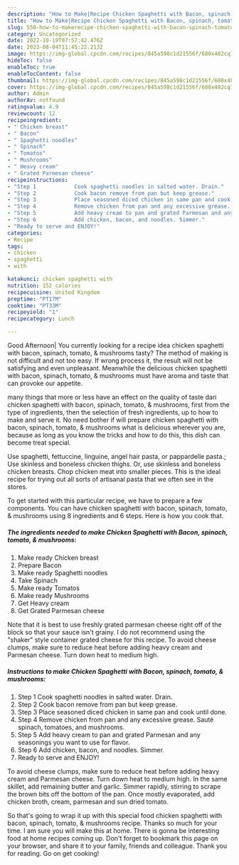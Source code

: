 ```yaml
---
description: "How to Make|Recipe Chicken Spaghetti with Bacon, spinach, tomato, &amp;amp; mushrooms {That is Delicious"
title: "How to Make|Recipe Chicken Spaghetti with Bacon, spinach, tomato, &amp;amp; mushrooms {That is Delicious"
slug: 550-how-to-makerecipe-chicken-spaghetti-with-bacon-spinach-tomato-and-amp-mushrooms-that-is-delicious
category: Uncategorized
date: 2022-10-19T07:57:42.476Z
date: 2023-08-04T11:45:22.213Z
image: https://img-global.cpcdn.com/recipes/845a598c1d21556f/680x482cq70/chicken-spaghetti-with-bacon-spinach-tomato-mushrooms-recipe-main-photo.jpg
hideToc: false
enableToc: true
enableTocContent: false
thumbnail: https://img-global.cpcdn.com/recipes/845a598c1d21556f/680x482cq70/chicken-spaghetti-with-bacon-spinach-tomato-mushrooms-recipe-main-photo.jpg
cover: https://img-global.cpcdn.com/recipes/845a598c1d21556f/680x482cq70/chicken-spaghetti-with-bacon-spinach-tomato-mushrooms-recipe-main-photo.jpg
author: Admin
authorAv: notfound
ratingvalue: 4.9
reviewcount: 12
recipeingredient:
- " Chicken breast"
- " Bacon"
- " Spaghetti noodles"
- " Spinach"
- " Tomatos"
- " Mushrooms"
- " Heavy cream"
- " Grated Parmesan cheese"
recipeinstructions:
- "Step 1            Cook spaghetti noodles in salted water. Drain."
- "Step 2            Cook bacon remove from pan but keep grease."
- "Step 3            Place seasoned diced chicken in same pan and cook until done."
- "Step 4            Remove chicken from pan and any excessive grease. Sauté spinach, tomatoes, and mushrooms."
- "Step 5            Add heavy cream to pan and grated Parmesan and any seasonings you want to use for flavor."
- "Step 6            Add chicken, bacon, and noodles. Simmer."
- "Ready to serve and ENJOY!"
categories:
- Recipe
tags:
- chicken
- spaghetti
- with

katakunci: chicken spaghetti with 
nutrition: 152 calories
recipecuisine: United Kingdom
preptime: "PT17M"
cooktime: "PT33M"
recipeyield: "1"
recipecategory: Lunch

---
```



Good Afternoon| You currently looking for a recipe idea chicken spaghetti with bacon, spinach, tomato, &amp; mushrooms tasty? The method of making is not difficult and not too easy. If wrong process it, the result will not be satisfying and even unpleasant. Meanwhile the delicious chicken spaghetti with bacon, spinach, tomato, &amp; mushrooms must have aroma and taste that can provoke our appetite.






many things that more or less have an effect on the quality of taste dari chicken spaghetti with bacon, spinach, tomato, &amp; mushrooms, first from the type of ingredients, then the selection of fresh ingredients, up to how to make and serve it. No need bother if will prepare chicken spaghetti with bacon, spinach, tomato, &amp; mushrooms what is delicious wherever you are, because as long as you know the tricks and how to do this, this dish can become treat  special.


Use spaghetti, fettuccine, linguine, angel hair pasta, or pappardelle pasta.; Use skinless and boneless chicken thighs. Or, use skinless and boneless chicken breasts. Chop chicken meat into smaller pieces. This is the ideal recipe for trying out all sorts of artisanal pasta that we often see in the stores.


To get started with this particular recipe, we have to prepare a few components. You can have chicken spaghetti with bacon, spinach, tomato, &amp; mushrooms using 8 ingredients and 6 steps. Here is how you cook that.

<!--inarticleads1-->

##### The ingredients needed to make Chicken Spaghetti with Bacon, spinach, tomato, &amp; mushrooms:

1. Make ready  Chicken breast
1. Prepare  Bacon
1. Make ready  Spaghetti noodles
1. Take  Spinach
1. Make ready  Tomatos
1. Make ready  Mushrooms
1. Get  Heavy cream
1. Get  Grated Parmesan cheese


Note that it is best to use freshly grated parmesan cheese right off of the block so that your sauce isn&#39;t grainy. I do not recommend using the &#34;shaker&#34; style container grated cheese for this recipe. To avoid cheese clumps, make sure to reduce heat before adding heavy cream and Parmesan cheese. Turn down heat to medium high. 

<!--inarticleads2-->

##### Instructions to make Chicken Spaghetti with Bacon, spinach, tomato, &amp; mushrooms:

1. Step 1            Cook spaghetti noodles in salted water. Drain.
1. Step 2            Cook bacon remove from pan but keep grease.
1. Step 3            Place seasoned diced chicken in same pan and cook until done.
1. Step 4            Remove chicken from pan and any excessive grease. Sauté spinach, tomatoes, and mushrooms.
1. Step 5            Add heavy cream to pan and grated Parmesan and any seasonings you want to use for flavor.
1. Step 6            Add chicken, bacon, and noodles. Simmer.
1. Ready to serve and ENJOY!

To avoid cheese clumps, make sure to reduce heat before adding heavy cream and Parmesan cheese. Turn down heat to medium high. In the same skillet, add remaining butter and garlic. Simmer rapidly, stirring to scrape the brown bits off the bottom of the pan. Once mostly evaporated, add chicken broth, cream, parmesan and sun dried tomato. 

So that's going to wrap it up with this special food chicken spaghetti with bacon, spinach, tomato, &amp; mushrooms recipe. Thanks so much for your time. I am sure you will make this at home. There is gonna be interesting food at home recipes coming up. Don't forget to bookmark this page on your browser, and share it to your family, friends and colleague. Thank you for reading. Go on get cooking!
